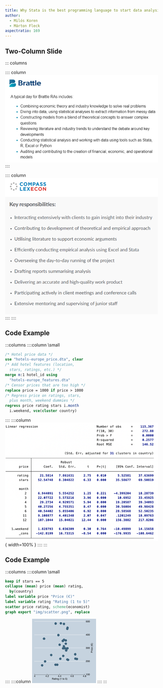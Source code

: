 ```yaml
---
title: Why Stata is the best programming language to start data analysis
author: 
  - Milós Koren
  - Márton Fleck
aspectratio: 169
---
```


## Two-Column Slide
::: columns

:::: column
![](img/Brattle.png)
::::

:::: column
![](img/Compass.png)
::::
::::

## Code Example
:::columns
::::column
\small
```stata
/* Hotel price data */
use "hotels-europe_price.dta", clear
/* Add hotel features (location, 
  stars, ratings, etc.) */
merge m:1 hotel_id using 
  "hotels-europe_features.dta"
/* Censor prices that are too high */
replace price = 1000 if price > 1000
/* Regress price on ratings, stars, 
  plus month, weekend dummies */
regress price rating stars i.month 
  i.weekend, vce(cluster country)
```
::::
::::column
![](img/regression.png){ width=100% }
::::
:::

## Code Example
:::columns
::::column
\small
```stata
keep if stars == 5
collapse (mean) price (mean) rating, 
  by(country)
label variable price "Price (€)"
label variable rating "Rating (1 to 5)"
scatter price rating, scheme(economist)
graph export "img/scatter.png", replace
```
::::
::::column
![](img/scatter.png)
::::
:::